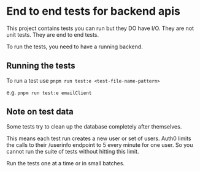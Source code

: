 # End to end tests for backend apis

This project contains tests you can run but they DO have I/O. They are not unit tests. They are end to end tests.

To run the tests, you need to have a running backend.

## Running the tests

To run a test use `pnpm run test:e <test-file-name-pattern>`

e.g. `pnpm run test:e emailClient`

## Note on test data

Some tests try to clean up the database completely after themselves.

This means each test run creates a new user or set of users. Auth0 limits the calls to their /userinfo endpoint to 5 every minute for one user. So you cannot run the suite of tests without hitting this limit.

Run the tests one at a time or in small batches.
